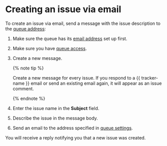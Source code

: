 # Creating an issue via email

To create an issue via email, send a message with the issue description to the [queue address](../manager/queue-mail.md):


1. Make sure the queue has its [email address](../manager/queue-mail.md#section_gwv_hqb_hgb) set up first.

1. Make sure you have [queue access](../manager/queue-access.md).

1. Create a new message.

    {% note tip %}

    Create a new message for every issue. If you respond to a {{ tracker-name }} email or send an existing email again, it will appear as an issue comment.

    {% endnote %}

1. Enter the issue name in the **Subject** field.

1. Describe the issue in the message body.

1. Send an email to the address specified in [queue settings](../manager/queue-mail.md#section_gwv_hqb_hgb).

You will receive a reply notifying you that a new issue was created.


